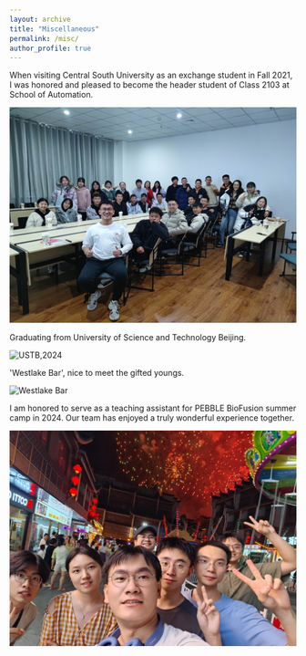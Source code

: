 ```yaml
---
layout: archive
title: "Miscellaneous"
permalink: /misc/
author_profile: true
---
```


When visiting Central South University as an exchange student in Fall 2021, I was honored and pleased to become the header student of Class 2103 at School of Automation.

![CSU, 2021](../images/csu_2103.jpg)

Graduating from University of Science and Technology Beijing.

![USTB,2024](../images/ustb_graduation.png)

'Westlake Bar', nice to meet the gifted youngs.

![Westlake Bar](../images/westlake_bar.jpg)

I am honored to serve as a teaching assistant for PEBBLE BioFusion summer camp in 2024. Our team has enjoyed a truly wonderful experience together.

![PEBBLE 2024](../images/PEBBLE_2024.jpg)

